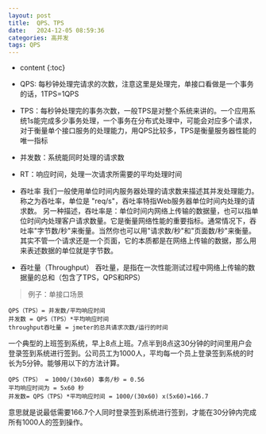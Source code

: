 ```yaml
---
layout: post
title:  QPS、TPS
date:   2024-12-05 08:59:36
categories: 高并发
tags: QPS
---
```


* content
{:toc}

- QPS: 每秒钟处理完请求的次数，注意这里是处理完，单接口看做是一个事务的话，1TPS=1QPS

- TPS：每秒钟处理完的事务次数，一般TPS是对整个系统来讲的。一个应用系统1s能完成多少事务处理，一个事务在分布式处理中，可能会对应多个请求，对于衡量单个接口服务的处理能力，用QPS比较多，TPS是衡量服务器性能的唯一指标

- 并发数：系统能同时处理的请求数

- RT：响应时间，处理一次请求所需要的平均处理时间

- 吞吐率
我们一般使用单位时间内服务器处理的请求数来描述其并发处理能力。称之为吞吐率，单位是 "req/s"，吞吐率特指Web服务器单位时间内处理的请求数。
另一种描述，吞吐率是：单位时间内网络上传输的数据量，也可以指单位时间内处理客户请求数量。它是衡量网络性能的重要指标。通常情况下，吞吐率"字节数/秒"来衡量。当然你也可以用"请求数/秒"和"页面数/秒"来衡量。其实不管一个请求还是一个页面，它的本质都是在网络上传输的数据，那么用来表述数据的单位就是字节数。

- 吞吐量（Throughput）
吞吐量，是指在一次性能测试过程中网络上传输的数据量的总和（包含了TPS，QPS和RPS）

> 例子：单接口场景
``` shell
QPS（TPS）= 并发数/平均响应时间
并发数 = QPS（TPS）*平均响应时间
throughput吞吐量 = jmeter的总共请求次数/运行的时间
```

一个典型的上班签到系统，早上8点上班。7点半到8点这30分钟的时间里用户会登录签到系统进行签到。公司员工为1000人，平均每一个员上登录签到系统的时长为5分钟。能够用以下的方法计算。
``` shell
QPS（TPS） = 1000/(30x60) 事务/秒 = 0.56
平均响应时间为 = 5x60 秒
并发数= QPS（TPS）*平均响应时间 = 1000/(30x60) x(5x60)=166.7
```
意思就是说最低需要166.7个人同时登录签到系统进行签到，才能在30分钟内完成所有1000人的签到操作。
